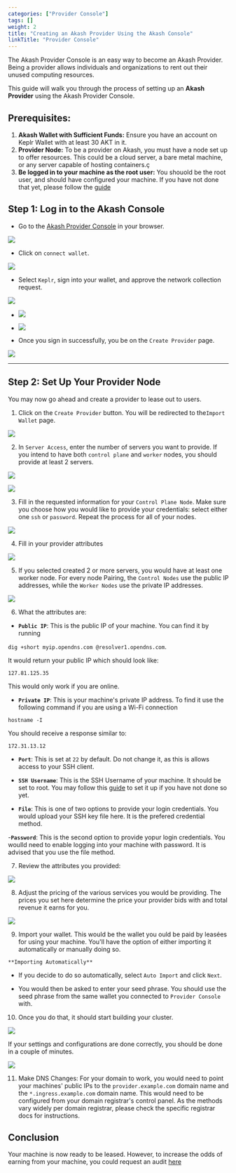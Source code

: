 ```yaml
---
categories: ["Provider Console"]
tags: []
weight: 2
title: "Creating an Akash Provider Using the Akash Console"
linkTitle: "Provider Console"
---
```


The Akash Provider Console is an easy way to become an Akash Provider. Being a provider allows individuals and organizations to rent out their unused computing resources. 


This guide will walk you through the process of setting up an **Akash Provider** using the Akash Provider Console.


## Prerequisites:
1. **Akash Wallet with Sufficient Funds:** Ensure you have an account on Keplr Wallet with at least 30 AKT in it. 
2. **Provider Node:** To be a provider on Akash, you must have a node set up to offer resources. This could be a cloud server, a bare metal machine, or any server capable of hosting containers.ç
3. **Be logged in to your machine as the root user:**  You shouold be the root user, and should have configured your machine. If you have not done that yet, please follow the [guide](../root-sign-in/) 


## Step 1: Log in to the Akash Console
- Go to the [Akash Provider Console]() in your browser.

![](../../assets/provider_lp.png)

- Click on `connect wallet`.

![](../../assets/connect_wallet.png)

- Select `Keplr`, sign into your wallet, and approve the network collection request.

![](../../assets/select_keplr.png)

- ![](../../assets/wallet_login.png)
- ![](../../assets/approved.png)

- Once you sign in successfully, you be on the `Create Provider` page. 

![](../../assets/provider_landing.png)


---

## Step 2: Set Up Your Provider Node
 You may now go ahead and create a provider to lease out to users. 

   1. Click on the `Create Provider` button. You will be redirected to the`Import Wallet` page. 
   
 ![](../../assets/import_wallet.png)


   2. In `Server Access`, enter the number of servers you want to provide. If you intend to have both `control plane` and `worker` nodes, you should provide at least 2 servers.

 ![](../../assets/server_access.png)


 ![](../../assets/server_count.png)

   3. Fill in the requested information for your `Control Plane Node`. Make sure you choose how you would like to provide your credentials: select either one `ssh` or `password`. Repeat the process for all of your nodes. 


 ![](../../assets/control_plane.png)

   4. Fill in your provider attributes

 ![](../../assets/provider_info.png)

   5. If you selected created 2 or more servers, you would have at least one worker node. For every node Pairing, the `Control Nodes` use the public IP addresses, while the `Worker Nodes` use the private IP addresses. 

 ![](../../assets/worker_nodes.png)

   6. What the attributes are: 
   - **`Public IP`**: This is the public IP of your machine. You can find it by running 

   `dig +short myip.opendns.com @resolver1.opendns.com`. 

   It would return your public IP which should look like:

   `127.81.125.35`

   This would only work if you are online.

   - **`Private IP`**: This is your machine's private IP address. 
   To find it use the following command if you are using a Wi-Fi connection

   `hostname -I`

   You should receive a response similar to:

   `172.31.13.12`



   - **`Port`**: This is set at `22` by default. Do not change it, as this is allows access to your SSH client.

   - **`SSH Username`**: This is the SSH Username of your machine. It should be set to root. You may follow this [guide](../root-sign-in/) to set it up if you have not done so yet. 

   - **`File`**: This is one of two options to provide your login credentials. You would upload your SSH key file here. It is the prefered credential method.

   -**`Password`**: This is the second option to provide yopur login credentials. You woulld need to enable logging into your machine with password. It is advised that you use the file method. 



   7. Review the attributes you provided:

 ![](../../assets/review_pov.png)

  

   8. Adjust the pricing of the various services you would be providing. The prices you set here determine the price your provider bids with and total revenue it earns for you.

 ![](../../assets/pricing.png)

   9. Import your wallet. This would be the wallet you ould be paid by leasées for using your machine. You'll have the option of either importing it automatically or  manually doing so. 

    **Importing Automatically**
   
   - If you decide to do so automatically, select `Auto Import` and click `Next`.
   
   - You would then be asked to enter your seed phrase. You should use the seed phrase from the same wallet you connected to `Provider Console` with. 

  10. Once you do that, it should start building your cluster. 

 ![](../../assets/beginning.png)

 If your settings and configurations are done correctly, you should be done in a couple of minutes. 

 ![](../../assets/complete.png)

  11. Make DNS Changes: For your domain to work, you would need to point your machines' public IPs to the `provider.example.com` domain name and the `*.ingress.example.com` domain name. This would need to be configured from your domain registrar's control panel. As the methods vary widely per domain registrar, please check the specific registrar docs for instructions. 



   ## Conclusion

Your machine is now ready to be leased. However, to increase the odds of earning from your machine, you could request an audit [here](https://github.com/akash-network/community/issues?q=is%3Aissue+is%3Aopen+label%3A%22Provider+Audit%22)


